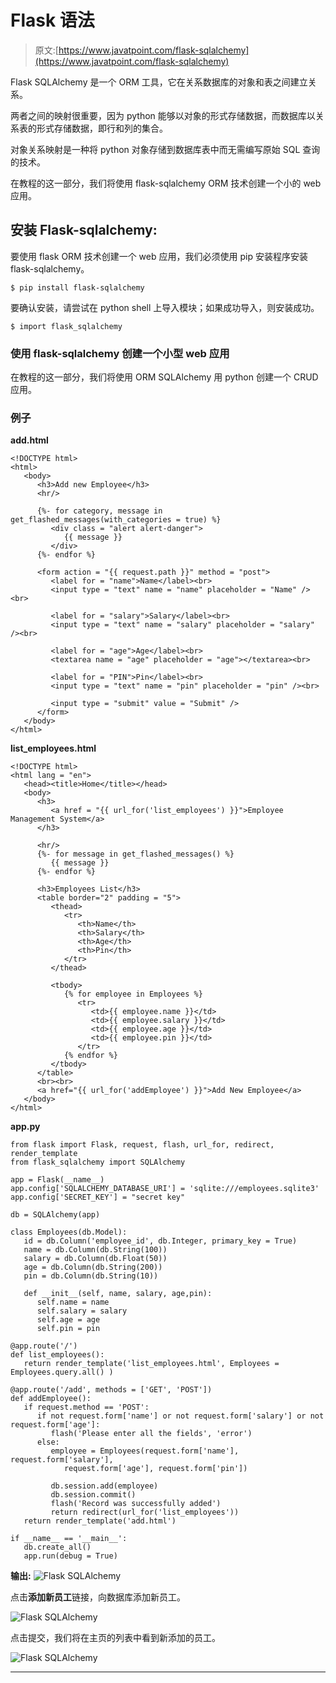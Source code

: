 # Flask 语法

> 原文:[https://www.javatpoint.com/flask-sqlalchemy](https://www.javatpoint.com/flask-sqlalchemy)

Flask SQLAlchemy 是一个 ORM 工具，它在关系数据库的对象和表之间建立关系。

两者之间的映射很重要，因为 python 能够以对象的形式存储数据，而数据库以关系表的形式存储数据，即行和列的集合。

对象关系映射是一种将 python 对象存储到数据库表中而无需编写原始 SQL 查询的技术。

在教程的这一部分，我们将使用 flask-sqlalchemy ORM 技术创建一个小的 web 应用。

## 安装 Flask-sqlalchemy:

要使用 flask ORM 技术创建一个 web 应用，我们必须使用 pip 安装程序安装 flask-sqlalchemy。

```
$ pip install flask-sqlalchemy 

```

要确认安装，请尝试在 python shell 上导入模块；如果成功导入，则安装成功。

```
$ import flask_sqlalchemy 

```

### 使用 flask-sqlalchemy 创建一个小型 web 应用

在教程的这一部分，我们将使用 ORM SQLAlchemy 用 python 创建一个 CRUD 应用。

### 例子

**add.html**

```
<!DOCTYPE html>
<html>
   <body>
      <h3>Add new Employee</h3>
      <hr/>

      {%- for category, message in get_flashed_messages(with_categories = true) %}
         <div class = "alert alert-danger">
            {{ message }}
         </div>
      {%- endfor %}

      <form action = "{{ request.path }}" method = "post">
         <label for = "name">Name</label><br>
         <input type = "text" name = "name" placeholder = "Name" /><br>

         <label for = "salary">Salary</label><br>
         <input type = "text" name = "salary" placeholder = "salary" /><br>

         <label for = "age">Age</label><br>
         <textarea name = "age" placeholder = "age"></textarea><br>

         <label for = "PIN">Pin</label><br>
         <input type = "text" name = "pin" placeholder = "pin" /><br>

         <input type = "submit" value = "Submit" />
      </form>
   </body>
</html>

```

**list_employees.html**

```
<!DOCTYPE html>
<html lang = "en">
   <head><title>Home</title></head>
   <body>
      <h3>
         <a href = "{{ url_for('list_employees') }}">Employee Management System</a>
      </h3>

      <hr/>
      {%- for message in get_flashed_messages() %}
         {{ message }}
      {%- endfor %}

      <h3>Employees List</h3>
      <table border="2" padding = "5">
         <thead>
            <tr>
               <th>Name</th>
               <th>Salary</th>
               <th>Age</th>
               <th>Pin</th>
            </tr>
         </thead>

         <tbody>
            {% for employee in Employees %}
               <tr>
                  <td>{{ employee.name }}</td>
                  <td>{{ employee.salary }}</td>
                  <td>{{ employee.age }}</td>
                  <td>{{ employee.pin }}</td>
               </tr>
            {% endfor %}
         </tbody>
      </table>
      <br><br>
      <a href="{{ url_for('addEmployee') }}">Add New Employee</a>
   </body>
</html>

```

**app.py**

```
from flask import Flask, request, flash, url_for, redirect, render_template
from flask_sqlalchemy import SQLAlchemy

app = Flask(__name__)
app.config['SQLALCHEMY_DATABASE_URI'] = 'sqlite:///employees.sqlite3'
app.config['SECRET_KEY'] = "secret key"

db = SQLAlchemy(app)

class Employees(db.Model):
   id = db.Column('employee_id', db.Integer, primary_key = True)
   name = db.Column(db.String(100))
   salary = db.Column(db.Float(50))
   age = db.Column(db.String(200)) 
   pin = db.Column(db.String(10))

   def __init__(self, name, salary, age,pin):
      self.name = name
      self.salary = salary
      self.age = age
      self.pin = pin

@app.route('/')
def list_employees():
   return render_template('list_employees.html', Employees = Employees.query.all() )

@app.route('/add', methods = ['GET', 'POST'])
def addEmployee():
   if request.method == 'POST':
      if not request.form['name'] or not request.form['salary'] or not request.form['age']:
         flash('Please enter all the fields', 'error')
      else:
         employee = Employees(request.form['name'], request.form['salary'],
            request.form['age'], request.form['pin'])

         db.session.add(employee)
         db.session.commit()
         flash('Record was successfully added')
         return redirect(url_for('list_employees'))
   return render_template('add.html')

if __name__ == '__main__':
   db.create_all()
   app.run(debug = True)

```

**输出:** ![Flask SQLAlchemy](../Images/cee0e498ad7619b13917fb36e2a422d2.png)

点击**添加新员工**链接，向数据库添加新员工。

![Flask SQLAlchemy](../Images/5e95927392bc0920b282a90a060df974.png)

点击提交，我们将在主页的列表中看到新添加的员工。

![Flask SQLAlchemy](../Images/5a28ccfd97e85e83459ca9303567c277.png)

* * *